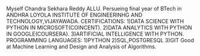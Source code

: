 Myself Chandra Sekhara Reddy ALLU.
Persueing final year of BTech in ANDHRA LOYOLA INSTITUTE OF ENGINEERINHG AND TECHNOLOGY,VIJAYAWADA.
CERTIFICATIONS:
          1)DATA SCIENCE WITH PYTHON IN MICROSOFT(COINCENT).
          2)DATA ANALYTICS WITH PYTHON IN GOOGLE(COURSERA).
          3)ARTIFICIAL INTELLIGENCE WITH PYTHON.
PROGRAMMING LANGUAGES:
    1)PYTHON
    2)SQL,POSTGRESQL
    3)GIT
Good at Machine Learning and Design and Analysis of Algorithms.
